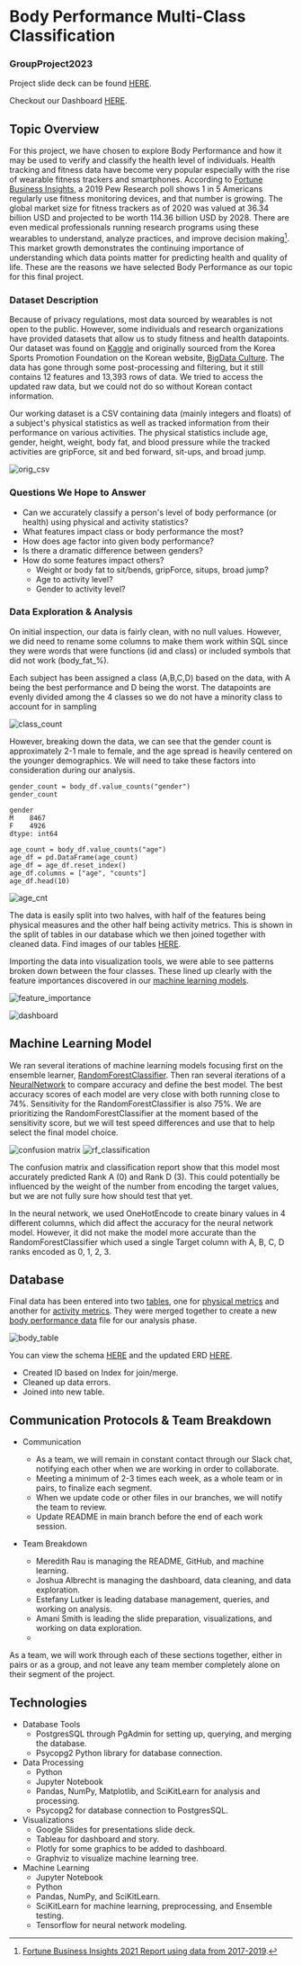 # Body Performance Multi-Class Classification
### GroupProject2023

Project slide deck can be found [HERE](https://docs.google.com/presentation/d/1kYg-bvy_dPiT_QFUBEQEtB2kAm_iFrdXltL5T15IgjE/edit#slide=id.p).

Checkout our Dashboard [HERE]().

## Topic Overview

For this project, we have chosen to explore Body Performance and how it may be used to verify and classify the health level of individuals. Health tracking and fitness data have become very popular especially with the rise of wearable fitness trackers and smartphones. According to [Fortune Business Insights](https://www.fortunebusinessinsights.com/fitness-tracker-market-103358), a 2019 Pew Research poll shows 1 in 5 Americans regularly use fitness monitoring devices, and that number is growing. The global market size for fitness trackers as of 2020 was valued at 36.34 billion USD and projected to be worth 114.36 billion USD by 2028. There are even medical professionals running research programs using these wearables to understand, analyze practices, and improve decision making[^1]. This market growth demonstrates the continuing importance of understanding which data points matter for predicting health and quality of life.  These are the reasons we have selected Body Performance as our topic for this final project.
 
### Dataset Description
 
Because of privacy regulations, most data sourced by wearables is not open to the public. However, some individuals and research organizations have provided datasets that allow us to study fitness and health datapoints. Our dataset was found on [Kaggle](https://www.kaggle.com/datasets/kukuroo3/body-performance-data) and originally sourced from the Korea Sports Promotion Foundation on the Korean website, [BigData Culture](https://www.bigdata-culture.kr/bigdata/user/data_market/detail.do?id=ace0aea7-5eee-48b9-b616-637365d665c1). The data has gone through some post-processing and filtering, but it still contains 12 features and 13,393 rows of data.  We tried to access the updated raw data, but we could not do so without Korean contact information.

Our working dataset is a CSV containing data (mainly integers and floats) of a subject's physical statistics as well as tracked information from their performance on various activities.  The physical statistics include age, gender, height, weight, body fat, and blood pressure while the tracked activities are gripForce, sit and bed forward, sit-ups, and broad jump. 

![orig_csv](https://github.com/ChallahBack83/Body_Performance/blob/M_Rau/Images/orig_csv.png)

### Questions We Hope to Answer

  - Can we accurately classify a person's level of body performance (or health) using physical and activity statistics?
  - What features impact class or body performance the most?
  - How does age factor into given body performance?
  - Is there a dramatic difference between genders?
  - How do some features impact others?
    - Weight or body fat to sit/bends, gripForce, situps, broad jump?
    - Age to activity level?
    - Gender to activity level?

### Data Exploration & Analysis

On initial inspection, our data is fairly clean, with no null values. However, we did need to rename some columns to make them work within SQL since they were words that were functions (id and class) or included symbols that did not work (body_fat_%).

Each subject has been assigned a class (A,B,C,D) based on the data, with A being the best performance and D being the worst. The datapoints are evenly divided among the 4 classes so we do not have a minority class to account for in sampling

![class_count](https://github.com/ChallahBack83/Body_Performance/blob/M_Rau/Images/class_cnt.png)

However, breaking down the data, we can see that the gender count is approximately 2-1 male to female, and the age spread is heavily centered on the younger demographics. We will need to take these factors into consideration during our analysis.
 
```
gender_count = body_df.value_counts("gender")
gender_count

gender
M    8467
F    4926
dtype: int64

age_count = body_df.value_counts("age")
age_df = pd.DataFrame(age_count)
age_df = age_df.reset_index()
age_df.columns = ["age", "counts"]
age_df.head(10)
```

![age_cnt](https://github.com/ChallahBack83/Body_Performance/blob/M_Rau/Images/age_cnt.png)

The data is easily split into two halves, with half of the features being physical measures and the other half being activity metrics. This is shown in the split of tables in our database which we then joined together with cleaned data. Find images of our tables [HERE](https://github.com/ChallahBack83/Body_Performance/tree/main/Table%20Images).

Importing the data into visualization tools, we were able to see patterns broken down between the four classes. These lined up clearly with the feature importances discovered in our [machine learning models](https://github.com/ChallahBack83/Body_Performance/tree/main/ml_versions).

![feature_importance](https://github.com/ChallahBack83/Body_Performance/blob/main/Images/rf_feature_list.png)

![dashboard](https://github.com/ChallahBack83/Body_Performance/blob/J_Albrecht/First_Dashboard.png)

## Machine Learning Model

We ran several iterations of machine learning models focusing first on the ensemble learner, [RandomForestClassifier](https://github.com/ChallahBack83/Body_Performance/blob/main/ml_versions/Final_bodyperf_ml_model.ipynb). Then ran several iterations of a [NeuralNetwork](https://github.com/ChallahBack83/Body_Performance/blob/main/ml_versions/NN_final_model.ipynb) to compare accuracy and define the best model.  The best accuracy scores of each model are very close with both running close to 74%. Sensitivity for the RandomForestClassifier is also 75%. We are prioritizing the RandomForestClassifier at the  moment based of the sensitivity score, but we will test speed differences and use that to help select the final model choice.

![confusion matrix](https://github.com/ChallahBack83/Body_Performance/blob/main/Images/rf_confusion_matrix.png)
![rf_classification](https://github.com/ChallahBack83/Body_Performance/blob/main/Images/rf_classification.png)

The confusion matrix and classification report show that this model most accurately predicted Rank A (0) and Rank D (3).  This could potentially be influenced by the weight of the number from encoding the target values, but we are not fully sure how should test that yet.

In the neural network, we used OneHotEncode to create binary values in 4 different columns, which did affect the accuracy for the neural network model. However, it did not make the model more accurate than the RandomForestClassifier which used a single Target column with A, B, C, D ranks encoded as 0, 1, 2, 3.

## Database

Final data has been entered into two [tables](https://github.com/ChallahBack83/Body_Performance/blob/main/Table%20Images/importing_data_to_tables.png), one for [physical metrics](https://github.com/ChallahBack83/Body_Performance/blob/main/Resources/Physical_metrics.csv) and another for [activity metrics](https://github.com/ChallahBack83/Body_Performance/blob/main/Resources/Activity_metrics.csv).  They were merged together to create a new [body performance data](https://github.com/ChallahBack83/Body_Performance/blob/main/Resources/body_performance.csv) file for our analysis phase. 

![body_table](https://github.com/ChallahBack83/Body_Performance/blob/main/Table%20Images/body_performance_table.png)

You can view the schema [HERE](https://github.com/ChallahBack83/Body_Performance/blob/main/Resources/body_perf_schema.sql) and the updated ERD [HERE](https://github.com/ChallahBack83/Body_Performance/blob/main/Table%20Images/ERD_Schema_for_tables.png).
- Created ID based on Index for join/merge.
- Cleaned up data errors.
- Joined into new table.
    
## Communication Protocols & Team Breakdown

- Communication
  - As a team, we will remain in constant contact through our Slack chat, notifying each other when we are working in order to collaborate.
  - Meeting a minimum of 2-3 times each week, as a whole team or in pairs, to finalize each segment.
  - When we update code or other files in our branches, we will notify the team to review.
  - Update README in main branch before the end of each work session.

- Team Breakdown
  - Meredith Rau is managing the README, GitHub, and machine learning.
  - Joshua Albrecht is managing the dashboard, data cleaning, and data exploration.
  - Estefany Lutker is leading database management, queries, and working on analysis.
  - Amani Smith is leading the slide preparation, visualizations, and working on data exploration.
  - 
As a team, we will work through each of these sections together, either in pairs or as a group, and not leave any team member completely alone on their segment of the project.

## Technologies

- Database Tools
  - PostgresSQL through PgAdmin for setting up, querying, and merging the database.
  - Psycopg2 Python library for database connection.
- Data Processing
  - Python
  - Jupyter Notebook
  - Pandas, NumPy, Matplotlib, and SciKitLearn for analysis and processing.
  - Psycopg2 for database connection to PostgresSQL.
- Visualizations
  - Google Slides for presentations slide deck.
  - Tableau for dashboard and story.
  - Plotly for some graphics to be added to dashboard.
  - Graphviz to visualize machine learning tree.
- Machine Learning
  - Jupyter Notebook
  - Python
  - Pandas, NumPy, and SciKitLearn.
  - SciKitLearn for machine learning, preprocessing, and Ensemble testing.
  - Tensorflow for neural network modeling.
  




[^1]: [Fortune Business Insights 2021 Report using data from 2017-2019](https://www.fortunebusinessinsights.com/fitness-tracker-market-103358).

